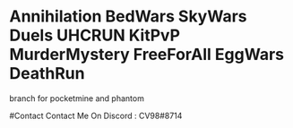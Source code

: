 # Annihilation BedWars SkyWars Duels UHCRUN KitPvP MurderMystery FreeForAll EggWars DeathRun
branch for pocketmine and phantom

#Contact
Contact Me On Discord : CV98#8714
